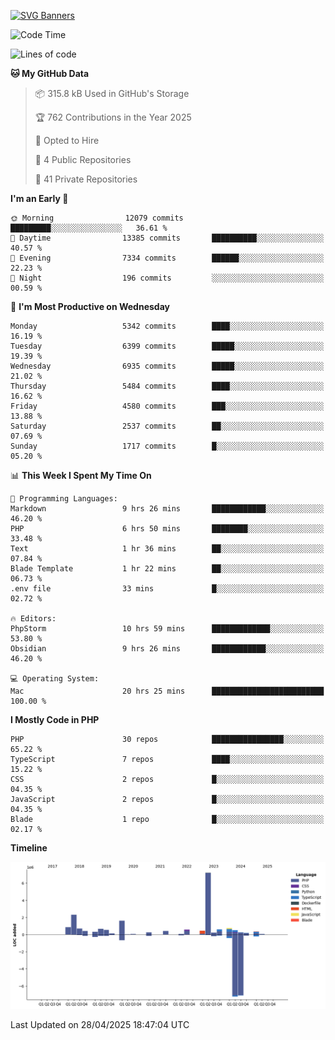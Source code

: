 [![SVG Banners](https://svg-banners.vercel.app/api?type=glitch&text1=Gere_Lajos%F0%9F%92%BB&width=800&height=400)](https://github.com/Akshay090/svg-banners)

<!--START_SECTION:waka-->
![Code Time](http://img.shields.io/badge/Code%20Time-2%2C408%20hrs%2043%20mins-blue)

![Lines of code](https://img.shields.io/badge/From%20Hello%20World%20I%27ve%20Written-19.5%20million%20lines%20of%20code-blue)

**🐱 My GitHub Data** 

> 📦 315.8 kB Used in GitHub's Storage 
 > 
> 🏆 762 Contributions in the Year 2025
 > 
> 💼 Opted to Hire
 > 
> 📜 4 Public Repositories 
 > 
> 🔑 41 Private Repositories 
 > 
**I'm an Early 🐤** 

```text
🌞 Morning                12079 commits       █████████░░░░░░░░░░░░░░░░   36.61 % 
🌆 Daytime                13385 commits       ██████████░░░░░░░░░░░░░░░   40.57 % 
🌃 Evening                7334 commits        ██████░░░░░░░░░░░░░░░░░░░   22.23 % 
🌙 Night                  196 commits         ░░░░░░░░░░░░░░░░░░░░░░░░░   00.59 % 
```
📅 **I'm Most Productive on Wednesday** 

```text
Monday                   5342 commits        ████░░░░░░░░░░░░░░░░░░░░░   16.19 % 
Tuesday                  6399 commits        █████░░░░░░░░░░░░░░░░░░░░   19.39 % 
Wednesday                6935 commits        █████░░░░░░░░░░░░░░░░░░░░   21.02 % 
Thursday                 5484 commits        ████░░░░░░░░░░░░░░░░░░░░░   16.62 % 
Friday                   4580 commits        ███░░░░░░░░░░░░░░░░░░░░░░   13.88 % 
Saturday                 2537 commits        ██░░░░░░░░░░░░░░░░░░░░░░░   07.69 % 
Sunday                   1717 commits        █░░░░░░░░░░░░░░░░░░░░░░░░   05.20 % 
```


📊 **This Week I Spent My Time On** 

```text
💬 Programming Languages: 
Markdown                 9 hrs 26 mins       ████████████░░░░░░░░░░░░░   46.20 % 
PHP                      6 hrs 50 mins       ████████░░░░░░░░░░░░░░░░░   33.48 % 
Text                     1 hr 36 mins        ██░░░░░░░░░░░░░░░░░░░░░░░   07.84 % 
Blade Template           1 hr 22 mins        ██░░░░░░░░░░░░░░░░░░░░░░░   06.73 % 
.env file                33 mins             █░░░░░░░░░░░░░░░░░░░░░░░░   02.72 % 

🔥 Editors: 
PhpStorm                 10 hrs 59 mins      █████████████░░░░░░░░░░░░   53.80 % 
Obsidian                 9 hrs 26 mins       ████████████░░░░░░░░░░░░░   46.20 % 

💻 Operating System: 
Mac                      20 hrs 25 mins      █████████████████████████   100.00 % 
```

**I Mostly Code in PHP** 

```text
PHP                      30 repos            ████████████████░░░░░░░░░   65.22 % 
TypeScript               7 repos             ████░░░░░░░░░░░░░░░░░░░░░   15.22 % 
CSS                      2 repos             █░░░░░░░░░░░░░░░░░░░░░░░░   04.35 % 
JavaScript               2 repos             █░░░░░░░░░░░░░░░░░░░░░░░░   04.35 % 
Blade                    1 repo              █░░░░░░░░░░░░░░░░░░░░░░░░   02.17 % 
```



**Timeline**

![Lines of Code chart](https://raw.githubusercontent.com/gere-lajos/gere-lajos/main/assets/bar_graph.png)


 Last Updated on 28/04/2025 18:47:04 UTC
<!--END_SECTION:waka-->
